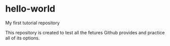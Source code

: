 # hello-world
My first tutorial repository

This repository is created to test all the fetures Github provides and practice all of its options.
